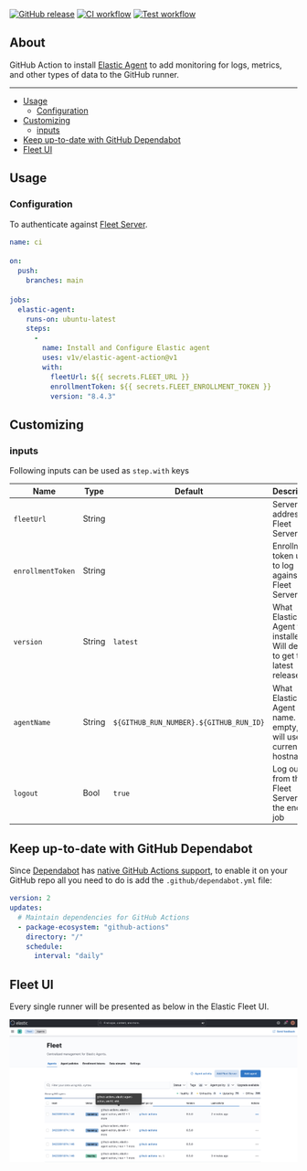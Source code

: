 [![GitHub release](https://img.shields.io/github/release/v1v/elastic-agent-action.svg?style=flat-square)](https://github.com/v1v/elastic-agent-action/releases/latest)
[![CI workflow](https://img.shields.io/github/workflow/status/v1v/elastic-agent-action/ci?label=ci&logo=github&style=flat-square)](https://github.com/v1v/elastic-agent-action/actions?workflow=ci)
[![Test workflow](https://img.shields.io/github/workflow/status/v1v/elastic-agent-action/test?label=test&logo=github&style=flat-square)](https://github.com/v1v/elastic-agent-action/actions?workflow=test)

## About

GitHub Action to install [Elastic Agent](https://www.elastic.co/elastic-agent) to add monitoring for logs, metrics, and other types of data to the GitHub runner.

___

* [Usage](#usage)
  * [Configuration](#configuration)
* [Customizing](#customizing)
  * [inputs](#inputs)
* [Keep up-to-date with GitHub Dependabot](#keep-up-to-date-with-github-dependabot)
* [Fleet UI](#fleet-ui)

## Usage

### Configuration

To authenticate against [Fleet Server](https://www.elastic.co/guide/en/fleet/current/fleet-server.html).

```yaml
name: ci

on:
  push:
    branches: main

jobs:
  elastic-agent:
    runs-on: ubuntu-latest
    steps:
      -
        name: Install and Configure Elastic agent
        uses: v1v/elastic-agent-action@v1
        with:
          fleetUrl: ${{ secrets.FLEET_URL }}
          enrollmentToken: ${{ secrets.FLEET_ENROLLMENT_TOKEN }}
          version: "8.4.3"
```

## Customizing

### inputs

Following inputs can be used as `step.with` keys

| Name              | Type    | Default                     | Description                        |
|-------------------|---------|-----------------------------|------------------------------------|
| `fleetUrl`        | String  |                             | Server address of Fleet Server.    |
| `enrollmentToken` | String  |                             | Enrollment token used to log against the Fleet Server |
| `version`         | String  | `latest`                    | What Elastic Agent to be installed. Will default to get the latest release. |
| `agentName`       | String  | `${GITHUB_RUN_NUMBER}.${GITHUB_RUN_ID}` | What Elastic Agent name. If empty, it will use the current hostname. |
| `logout`          | Bool    | `true`                      | Log out from the Fleet Server at the end of a job |

## Keep up-to-date with GitHub Dependabot

Since [Dependabot](https://docs.github.com/en/github/administering-a-repository/keeping-your-actions-up-to-date-with-github-dependabot)
has [native GitHub Actions support](https://docs.github.com/en/github/administering-a-repository/configuration-options-for-dependency-updates#package-ecosystem),
to enable it on your GitHub repo all you need to do is add the `.github/dependabot.yml` file:

```yaml
version: 2
updates:
  # Maintain dependencies for GitHub Actions
  - package-ecosystem: "github-actions"
    directory: "/"
    schedule:
      interval: "daily"
```

## Fleet UI

Every single runner will be presented as below in the Elastic Fleet UI.

![image info](docs/images/fleet-ui.png)
